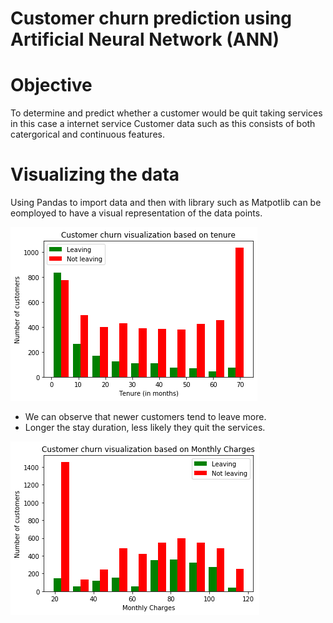 # Customer churn prediction using Artificial Neural Network (ANN)

# Objective

To determine and predict whether a customer would be quit taking services in this case a internet service
Customer data such as this consists of both catergorical and continuous features.
# Visualizing the data

Using Pandas to import data and then with library such as Matpotlib can be eomployed to have a visual representation of the data points.

![](visuals/vs_tenure.png)

* We can observe that newer customers tend to leave more.
* Longer the stay duration, less likely they quit the services.

![](visuals/vs_monthly_charges.png)
